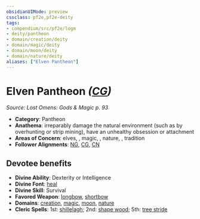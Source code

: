```yaml
---
obsidianUIMode: preview
cssclass: pf2e,pf2e-deity
tags:
- compendium/src/pf2e/logm
- deity/pantheon
- domain/creation/deity
- domain/magic/deity
- domain/moon/deity
- domain/nature/deity
aliases: ["Elven Pantheon"]
---
```

# Elven Pantheon *([CG](/rules/traits/chaotic-good-b1.md))*  
*Source: Lost Omens: Gods & Magic p. 93*  

- **Category**: Pantheon
- **Anathema**: irreparably damage the natural environment (such as by overhunting or strip mining), have an unhealthy obsession or attachment
- **Areas of Concern**: elves, , magic, , nature, , tradition
- **Follower Alignments**: [NG](/rules/traits/neutral-good-b1.md), [CG](/rules/traits/chaotic-good-b1.md), [CN](/rules/traits/chaotic-neutral-b1.md)

## Devotee benefits

- **Divine Ability**: Dexterity or Intelligence
- **Divine Font**: [heal](/compendium/spells/heal.md)
- **Divine Skill**: Survival
- **Favored Weapon**: [longbow](/compendium/equipment/items/longbow.md), [shortbow](/compendium/equipment/items/shortbow.md)
- **Domains**: [creation](/compendium/setting/domains.md#Creation), [magic](/compendium/setting/domains.md#Magic), [moon](/compendium/setting/domains.md#Moon), [nature](/compendium/setting/domains.md#Nature)
- **Cleric Spells**: 1st: [shillelagh](/compendium/spells/shillelagh.md); 2nd: [shape wood](/compendium/spells/shape-wood.md); 5th: [tree stride](/compendium/spells/tree-stride.md)
